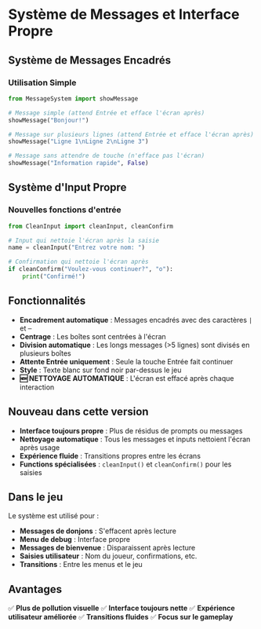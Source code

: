 # Système de Messages et Interface Propre

## Système de Messages Encadrés

### Utilisation Simple

```python
from MessageSystem import showMessage

# Message simple (attend Entrée et efface l'écran après)
showMessage("Bonjour!")

# Message sur plusieurs lignes (attend Entrée et efface l'écran après)
showMessage("Ligne 1\nLigne 2\nLigne 3")

# Message sans attendre de touche (n'efface pas l'écran)
showMessage("Information rapide", False)
```

## Système d'Input Propre

### Nouvelles fonctions d'entrée

```python
from CleanInput import cleanInput, cleanConfirm

# Input qui nettoie l'écran après la saisie
name = cleanInput("Entrez votre nom: ")

# Confirmation qui nettoie l'écran après
if cleanConfirm("Voulez-vous continuer?", "o"):
    print("Confirmé!")
```

## Fonctionnalités

- **Encadrement automatique** : Messages encadrés avec des caractères `|` et `─`
- **Centrage** : Les boîtes sont centrées à l'écran
- **Division automatique** : Les longs messages (>5 lignes) sont divisés en plusieurs boîtes
- **Attente Entrée uniquement** : Seule la touche Entrée fait continuer
- **Style** : Texte blanc sur fond noir par-dessus le jeu
- **🆕 NETTOYAGE AUTOMATIQUE** : L'écran est effacé après chaque interaction

## Nouveau dans cette version

- **Interface toujours propre** : Plus de résidus de prompts ou messages
- **Nettoyage automatique** : Tous les messages et inputs nettoient l'écran après usage
- **Expérience fluide** : Transitions propres entre les écrans
- **Functions spécialisées** : `cleanInput()` et `cleanConfirm()` pour les saisies

## Dans le jeu

Le système est utilisé pour :
- **Messages de donjons** : S'effacent après lecture
- **Menu de debug** : Interface propre
- **Messages de bienvenue** : Disparaissent après lecture
- **Saisies utilisateur** : Nom du joueur, confirmations, etc.
- **Transitions** : Entre les menus et le jeu

## Avantages

✅ **Plus de pollution visuelle**
✅ **Interface toujours nette**
✅ **Expérience utilisateur améliorée**
✅ **Transitions fluides**
✅ **Focus sur le gameplay**
